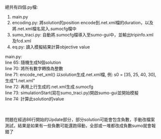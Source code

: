 總共有四個.py檔:
1. main.py
2. encoding.py: 將solution的position encode到.net.xml檔的duration，以及將.net.xml檔名寫入.sumocfg檔中
3. sumo_traci.py: 自動將.sumocfg檔導入至sumo-gui中，並輸出tripinfo.xml及fcd.xml
4. eq.py: 讀入模擬結果計算objective value

main.py:<br/>
line 65: 隨機生成N個solution<br/>
line 70: 將所有數字轉換為整數<br/>
line 71: encode_net_xml() 以solution生成.net.xml檔, 例: s0 = [35, 25, 40, 30], 生成"1.net.xml"<br/>
line 72: 再用上行生成的.net.xml生成.sumocfg<br/>
line 73: simulationStart(寫在sumo_traci.py)開啟sumo-gui並開始模擬<br/>
line 74: 計算此solution的value<br/>
<br/><br/>

問題在經過86行開始的Update部分，部分solution可能會包含負數，手動改檔案測試，結果是如果有一些負數可能還跑得動，全部或一堆都改成負數sumo就會報錯了